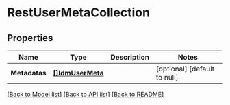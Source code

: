 # RestUserMetaCollection

## Properties
Name | Type | Description | Notes
------------ | ------------- | ------------- | -------------
**Metadatas** | [**[]IdmUserMeta**](idmUserMeta.md) |  | [optional] [default to null]

[[Back to Model list]](../../README.md#documentation-for-models) [[Back to API list]](../../README.md#documentation-for-api-endpoints) [[Back to README]](../../README.md)


